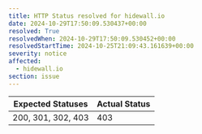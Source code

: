 ```yaml
---
title: HTTP Status resolved for hidewall.io
date: 2024-10-29T17:50:09.530437+00:00
resolved: True
resolvedWhen: 2024-10-29T17:50:09.530452+00:00
resolvedStartTime: 2024-10-25T21:09:43.161639+00:00
severity: notice
affected:
  - hidewall.io
section: issue
---
```


| Expected Statuses | Actual Status  |
|-------------------|----------------|
| 200, 301, 302, 403 | 403 |
